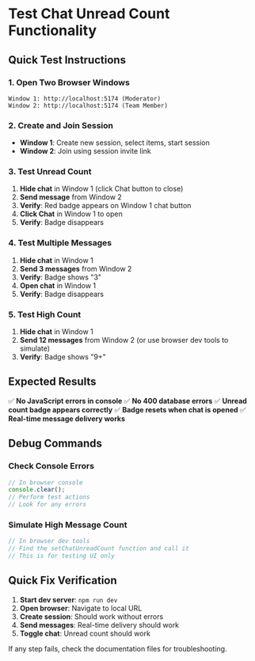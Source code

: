 # Test Chat Unread Count Functionality

## Quick Test Instructions

### 1. Open Two Browser Windows
```
Window 1: http://localhost:5174 (Moderator)
Window 2: http://localhost:5174 (Team Member)
```

### 2. Create and Join Session
- **Window 1**: Create new session, select items, start session
- **Window 2**: Join using session invite link

### 3. Test Unread Count
1. **Hide chat** in Window 1 (click Chat button to close)
2. **Send message** from Window 2
3. **Verify**: Red badge appears on Window 1 chat button
4. **Click Chat** in Window 1 to open
5. **Verify**: Badge disappears

### 4. Test Multiple Messages
1. **Hide chat** in Window 1
2. **Send 3 messages** from Window 2
3. **Verify**: Badge shows "3"
4. **Open chat** in Window 1
5. **Verify**: Badge disappears

### 5. Test High Count
1. **Hide chat** in Window 1
2. **Send 12 messages** from Window 2 (or use browser dev tools to simulate)
3. **Verify**: Badge shows "9+"

## Expected Results

✅ **No JavaScript errors in console**
✅ **No 400 database errors**
✅ **Unread count badge appears correctly**
✅ **Badge resets when chat is opened**
✅ **Real-time message delivery works**

## Debug Commands

### Check Console Errors
```javascript
// In browser console
console.clear();
// Perform test actions
// Look for any errors
```

### Simulate High Message Count
```javascript
// In browser dev tools
// Find the setChatUnreadCount function and call it
// This is for testing UI only
```

## Quick Fix Verification

1. **Start dev server**: `npm run dev`
2. **Open browser**: Navigate to local URL
3. **Create session**: Should work without errors
4. **Send messages**: Real-time delivery should work
5. **Toggle chat**: Unread count should work

If any step fails, check the documentation files for troubleshooting.
